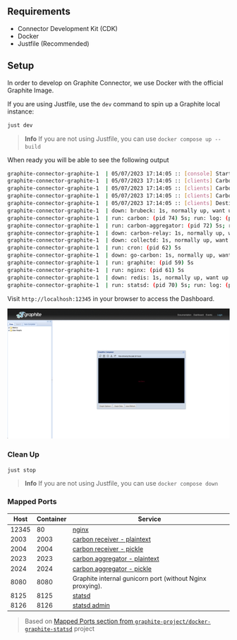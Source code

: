 ## Requirements

- Connector Development Kit (CDK)
- Docker
- Justfile (Recommended)

## Setup

In order to develop on Graphite Connector, we use Docker with the official
Graphite Image.

If you are using Justfile, use the `dev` command to spin up a Graphite local
instance:

```bash
just dev
```

> **Info** If you are not using Justfile, you can use `docker compose up --build`

When ready you will be able to see the following output

```bash
graphite-connector-graphite-1  | 05/07/2023 17:14:05 :: [console] Starting factory CarbonClientFactory(127.0.0.1:2004:None)
graphite-connector-graphite-1  | 05/07/2023 17:14:05 :: [clients] CarbonClientFactory(127.0.0.1:2004:None)::startedConnecting (127.0.0.1:2004)
graphite-connector-graphite-1  | 05/07/2023 17:14:05 :: [clients] CarbonClientProtocol(127.0.0.1:2004:None)::connectionMade
graphite-connector-graphite-1  | 05/07/2023 17:14:05 :: [clients] CarbonClientFactory(127.0.0.1:2004:None)::connectionMade (CarbonClientProtocol(127.0.0.1:2004:None))
graphite-connector-graphite-1  | 05/07/2023 17:14:05 :: [clients] Destination is up: 127.0.0.1:2004:None
graphite-connector-graphite-1  | down: brubeck: 1s, normally up, want up
graphite-connector-graphite-1  | run: carbon: (pid 74) 5s; run: log: (pid 73) 5s
graphite-connector-graphite-1  | run: carbon-aggregator: (pid 72) 5s; run: log: (pid 71) 5s
graphite-connector-graphite-1  | down: carbon-relay: 1s, normally up, want up; run: log: (pid 64) 5s
graphite-connector-graphite-1  | down: collectd: 1s, normally up, want up
graphite-connector-graphite-1  | run: cron: (pid 62) 5s
graphite-connector-graphite-1  | down: go-carbon: 1s, normally up, want up
graphite-connector-graphite-1  | run: graphite: (pid 59) 5s
graphite-connector-graphite-1  | run: nginx: (pid 61) 5s
graphite-connector-graphite-1  | down: redis: 1s, normally up, want up
graphite-connector-graphite-1  | run: statsd: (pid 70) 5s; run: log: (pid 69) 5s
```

Visit `http://localhosh:12345` in your browser to access the Dashboard.

<div align="left">
  <img width="1080" src="./docs/images/graphite_dashboard.png" />
</div>

### Clean Up

```bash
just stop
```

> **Info** If you are not using Justfile, you can use `docker compose down`

### Mapped Ports

Host  | Container | Service
----- | --------- | -------------------------------------------------------------------------------------------------------------------
12345 |        80 | [nginx](https://www.nginx.com/resources/admin-guide/)
2003  |      2003 | [carbon receiver - plaintext](http://graphite.readthedocs.io/en/latest/feeding-carbon.html#the-plaintext-protocol)
2004  |      2004 | [carbon receiver - pickle](http://graphite.readthedocs.io/en/latest/feeding-carbon.html#the-pickle-protocol)
2023  |      2023 | [carbon aggregator - plaintext](http://graphite.readthedocs.io/en/latest/carbon-daemons.html#carbon-aggregator-py)
2024  |      2024 | [carbon aggregator - pickle](http://graphite.readthedocs.io/en/latest/carbon-daemons.html#carbon-aggregator-py)
8080  |      8080 | Graphite internal gunicorn port (without Nginx proxying).
8125  |      8125 | [statsd](https://github.com/etsy/statsd/blob/master/docs/server.md)
8126  |      8126 | [statsd admin](https://github.com/etsy/statsd/blob/master/docs/admin_interface.md)

> Based on [Mapped Ports section from `graphite-project/docker-graphite-statsd`][1] project

[1]: https://github.com/graphite-project/docker-graphite-statsd/tree/276a5231d1fa5ab037adfb48abf9f971100e15bf#mapped-ports
